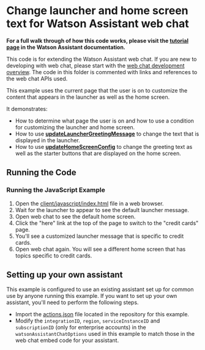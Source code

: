 # Change launcher and home screen text for Watson Assistant web chat

**For a full walk through of how this code works, please visit the [tutorial page](https://cloud.ibm.com/docs/watson-assistant?topic=watson-assistant-web-chat-develop-custom-text-for-page) in the Watson Assistant documentation.**

This code is for extending the Watson Assistant web chat. If you are new to developing with web chat, please start with the [web chat development overview](https://cloud.ibm.com/docs/watson-assistant?topic=watson-assistant-web-chat-develop). The code in this folder is commented with links and references to the web chat APIs used.

This example uses the current page that the user is on to customize the content that appears in the launcher as well as the home screen.

It demonstrates:

- How to determine what page the user is on and how to use a condition for customizing the launcher and home screen.
- How to use [**updateLauncherGreetingMessage**](https://web-chat.global.assistant.watson.cloud.ibm.com/docs.html?to=api-instance-methods#updateLauncherGreetingMessage) to change the text that is displayed in the launcher.
- How to use [**updateHomeScreenConfig**](https://web-chat.global.assistant.watson.cloud.ibm.com/docs.html?to=api-instance-methods#homescreen) to change the greeting text as well as the starter buttons that are displayed on the home screen.

## Running the Code

### Running the JavaScript Example

1. Open the [client/javascript/index.html](examples/change-launcher-and-home-screen-text/client/javascript/index.html) file in a web browser.
2. Wait for the launcher to appear to see the default launcher message.
3. Open web chat to see the default home screen.
4. Click the "here" link at the top of the page to switch to the "credit cards" page.
5. You'll see a customized launcher message that is specific to credit cards.
6. Open web chat again. You will see a different home screen that has topics specific to credit cards.

## Setting up your own assistant

This example is configured to use an existing assistant set up for common use by anyone running this example. If you want to set up your own assistant, you'll need to perform the following steps.

- Import the [actions.json](examples/change-launcher-and-home-screen-text/actions.json) file located in the repository for this example.
- Modify the `integrationID`, `region`, `serviceInstanceID` and `subscriptionID` (only for enterprise accounts) in the `watsonAssistantChatOptions` used in this example to match those in the web chat embed code for your assistant.